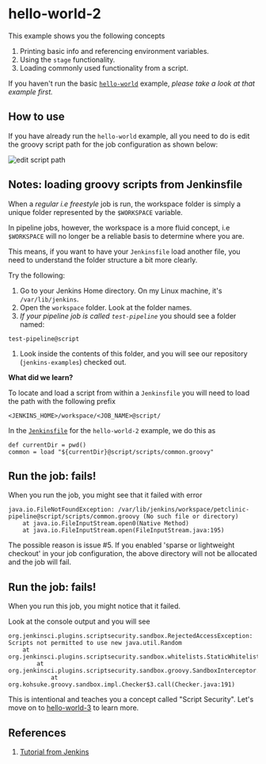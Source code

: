 # hello-world-2


This example shows you the following concepts

1. Printing basic info and referencing environment variables.
1. Using the `stage` functionality.
1. Loading commonly used functionality from a script.

If you haven't run the basic [`hello-world`](../hello-world/README.md) example, *please take a look at that example first.*

## How to use

If you have already run the `hello-world` example, all you need to do is edit the groovy
script path for the job configuration as shown below:

![edit script path](https://github.com/savishy/jenkins-examples/raw/master/img/helloworld4.png)

## Notes: loading groovy scripts from Jenkinsfile

When a *regular i.e freestyle* job is run, the workspace folder is simply a
unique folder represented by the `$WORKSPACE` variable.

In pipeline jobs, however, the workspace is a more fluid concept, i.e
`$WORKSPACE` will no longer be a reliable basis to determine where you are.

This means, if you want to have your `Jenkinsfile` load another file, you need
to understand the folder structure a bit more clearly.

Try the following:

1. Go to your Jenkins Home directory. On my Linux machine, it's
   `/var/lib/jenkins`.
1. Open the `workspace` folder. Look at the folder names.
1. *If your pipeline job is called `test-pipeline`* you should see a folder
   named:

  `test-pipeline@script`
1. Look inside the contents of this folder, and you will see our repository
   (`jenkins-examples`) checked out.

**What did we learn?**

To locate and load a script from within a `Jenkinsfile` you will need to load
the path with the following prefix

```
<JENKINS_HOME>/workspace/<JOB_NAME>@script/
```

In the
[`Jenkinsfile`](https://github.com/savishy/jenkins-examples/blob/master/hello-world-2/Jenkinsfile)
for the `hello-world-2` example, we do this as

```
def currentDir = pwd()
common = load "${currentDir}@script/scripts/common.groovy"
```

## Run the job: fails!

When you run the job, you might see that it failed with error 

```
java.io.FileNotFoundException: /var/lib/jenkins/workspace/petclinic-pipeline@script/scripts/common.groovy (No such file or directory)
	at java.io.FileInputStream.open0(Native Method)
	at java.io.FileInputStream.open(FileInputStream.java:195)
```

The possible reason is issue #5. If you enabled 'sparse or lightweight checkout' in your job configuration, the above directory will not be allocated and the job will fail. 

## Run the job: fails!

When you run this job, you might notice that it failed.

Look at the console output and you will see

```
org.jenkinsci.plugins.scriptsecurity.sandbox.RejectedAccessException: Scripts not permitted to use new java.util.Random
    at org.jenkinsci.plugins.scriptsecurity.sandbox.whitelists.StaticWhitelist.rejectNew(StaticWhitelist.java:185)
        at org.jenkinsci.plugins.scriptsecurity.sandbox.groovy.SandboxInterceptor.onNewInstance(SandboxInterceptor.java:130)
            at org.kohsuke.groovy.sandbox.impl.Checker$3.call(Checker.java:191)
```

This is intentional and teaches you a concept called "Script Security". Let's
move on to [hello-world-3](../hello-world-3/README.md) to learn more.

## References

1. [Tutorial from Jenkins](https://github.com/jenkinsci/pipeline-plugin/blob/master/TUTORIAL.md)
